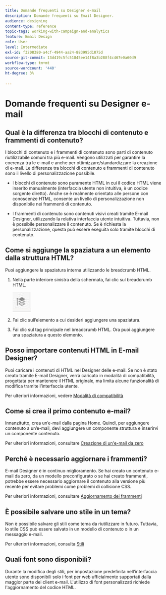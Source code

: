 ```yaml
---
title: Domande frequenti su Designer e-mail
description: Domande frequenti su Email Designer.
audience: designing
content-type: reference
topic-tags: working-with-campaign-and-analytics
feature: Email Design
role: User
level: Intermediate
exl-id: f3208380-a4cf-4944-aa24-883995d1075d
source-git-commit: 13d419c5fc51845ee14f8a3b288f4c467e0a60d9
workflow-type: tm+mt
source-wordcount: '440'
ht-degree: 3%

---
```


# Domande frequenti su Designer e-mail

## Qual è la differenza tra blocchi di contenuto e frammenti di contenuto?

I blocchi di contenuto e i frammenti di contenuto sono parti di contenuto riutilizzabile comuni tra più e-mail. Vengono utilizzati per garantire la coerenza tra le e-mail e anche per ottimizzare/standardizzare la creazione di e-mail. Le differenze tra blocchi di contenuto e frammenti di contenuto sono il livello di personalizzazione possibile.

* I blocchi di contenuto sono puramente HTML in cui il codice HTML viene inserito manualmente (interfaccia utente non intuitiva, è un codice sorgente diretto). Anche se è realmente orientato alle persone con conoscenze HTML, consente un livello di personalizzazione non disponibile nei frammenti di contenuto.

* I frammenti di contenuto sono contenuti visivi creati tramite E-mail Designer, utilizzando la relativa interfaccia utente intuitiva. Tuttavia, non è possibile personalizzare il contenuto. Se è richiesta la personalizzazione, questa può essere eseguita solo tramite blocchi di contenuto.

## Come si aggiunge la spaziatura a un elemento dalla struttura HTML?

Puoi aggiungere la spaziatura interna utilizzando le breadcrumb HTML.

1. Nella parte inferiore sinistra della schermata, fai clic sul breadcrumb HTML.

   ![](assets/do-not-localize/breadcrumb.png)

1. Fai clic sull’elemento a cui desideri aggiungere una spaziatura.
1. Fai clic sul tag principale nel breadcrumb HTML.
Ora puoi aggiungere una spaziatura a questo elemento.

## Posso importare contenuti HTML in E-mail Designer?

Puoi caricare i contenuti di HTML nel Designer delle e-mail. Se non è stato creato tramite E-mail Designer, verrà caricato in modalità di compatibilità, progettata per mantenere il HTML originale, ma limita alcune funzionalità di modifica tramite l’interfaccia utente.

Per ulteriori informazioni, vedere [Modalità di compatibilità](../../designing/using/using-existing-content.md#compatibility-mode)

## Come si crea il primo contenuto e-mail?

Innanzitutto, crea un’e-mail dalla pagina Home.
Quindi, per aggiungere contenuto a un’e-mail, devi aggiungere un componente struttura e inserirvi un componente contenuto.

Per ulteriori informazioni, consultare [Creazione di un&#39;e-mail da zero](../../designing/using/quick-start.md#from-scratch-email)

## Perché è necessario aggiornare i frammenti?

E-mail Designer è in continuo miglioramento. Se hai creato un contenuto e-mail da zero, da un modello preconfigurato o se hai creato frammenti, potrebbe essere necessario aggiornare il contenuto alla versione più recente per evitare problemi come problemi di collisione CSS.

Per ulteriori informazioni, consultare [Aggiornamento dei frammenti](../../designing/using/designing-content-in-adobe-campaign.md#email-designer-updates)

## È possibile salvare uno stile in un tema?

Non è possibile salvare gli stili come tema da riutilizzare in futuro. Tuttavia, lo stile CSS può essere salvato in un modello di contenuto o in un messaggio e-mail.

Per ulteriori informazioni, consulta [Stili](../../designing/using/styles.md)

## Quali font sono disponibili?

Durante la modifica degli stili, per impostazione predefinita nell’interfaccia utente sono disponibili solo i font per web ufficialmente supportati dalla maggior parte dei client e-mail. L&#39;utilizzo di font personalizzati richiede l&#39;aggiornamento del codice HTML.
